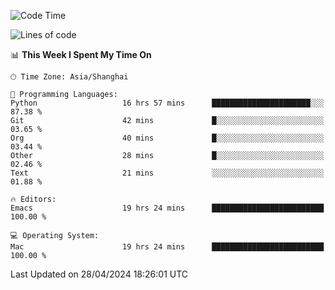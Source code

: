 <!--START_SECTION:waka-->
![Code Time](http://img.shields.io/badge/Code%20Time-1%2C928%20hrs%2025%20mins-blue)

![Lines of code](https://img.shields.io/badge/From%20Hello%20World%20I%27ve%20Written-306.0%20thousand%20lines%20of%20code-blue)

📊 **This Week I Spent My Time On** 

```text
🕑︎ Time Zone: Asia/Shanghai

💬 Programming Languages: 
Python                   16 hrs 57 mins      ██████████████████████░░░   87.38 % 
Git                      42 mins             █░░░░░░░░░░░░░░░░░░░░░░░░   03.65 % 
Org                      40 mins             █░░░░░░░░░░░░░░░░░░░░░░░░   03.44 % 
Other                    28 mins             █░░░░░░░░░░░░░░░░░░░░░░░░   02.46 % 
Text                     21 mins             ░░░░░░░░░░░░░░░░░░░░░░░░░   01.88 % 

🔥 Editors: 
Emacs                    19 hrs 24 mins      █████████████████████████   100.00 % 

💻 Operating System: 
Mac                      19 hrs 24 mins      █████████████████████████   100.00 % 
```


 Last Updated on 28/04/2024 18:26:01 UTC
<!--END_SECTION:waka-->
